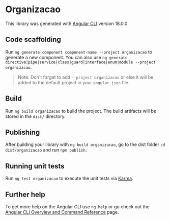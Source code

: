 # Organizacao

This library was generated with [Angular CLI](https://github.com/angular/angular-cli) version 18.0.0.

## Code scaffolding

Run `ng generate component component-name --project organizacao` to generate a new component. You can also use `ng generate directive|pipe|service|class|guard|interface|enum|module --project organizacao`.
> Note: Don't forget to add `--project organizacao` or else it will be added to the default project in your `angular.json` file. 

## Build

Run `ng build organizacao` to build the project. The build artifacts will be stored in the `dist/` directory.

## Publishing

After building your library with `ng build organizacao`, go to the dist folder `cd dist/organizacao` and run `npm publish`.

## Running unit tests

Run `ng test organizacao` to execute the unit tests via [Karma](https://karma-runner.github.io).

## Further help

To get more help on the Angular CLI use `ng help` or go check out the [Angular CLI Overview and Command Reference](https://angular.dev/tools/cli) page.
